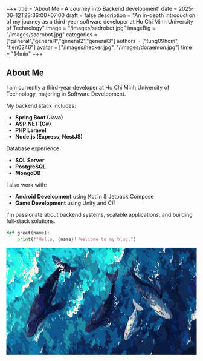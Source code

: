 +++
title = 'About Me - A Journey into Backend development'
date = 2025-06-12T23:36:00+07:00
draft = false
description = "An in-depth introduction of my journey as a third-year software developer at Ho Chi Minh University of Technology"
image = "/images/sadrobot.jpg"
imageBig = "/images/sadrobot.jpg"
categories = ["general","general1","general2","general3"]
authors = ["tung09hcm", "tien0246"]
avatar = ["/images/hecker.jpg", "/images/doraemon.jpg"]
time = "14min"
+++

## About Me

I am currently a third-year developer at Ho Chi Minh University of Technology, majoring in Software Development.

My backend stack includes:
- **Spring Boot (Java)**
- **ASP.NET (C#)**
- **PHP Laravel**
- **Node.js (Express, NestJS)**

Database experience:
- **SQL Server**
- **PostgreSQL**
- **MongoDB**

I also work with:
- **Android Development** using Kotlin & Jetpack Compose
- **Game Development** using Unity and C#

I'm passionate about backend systems, scalable applications, and building full-stack solutions.

```python
def greet(name):
    print(f"Hello, {name}! Welcome to my blog.")
```
![title](/images/whale.jpg)